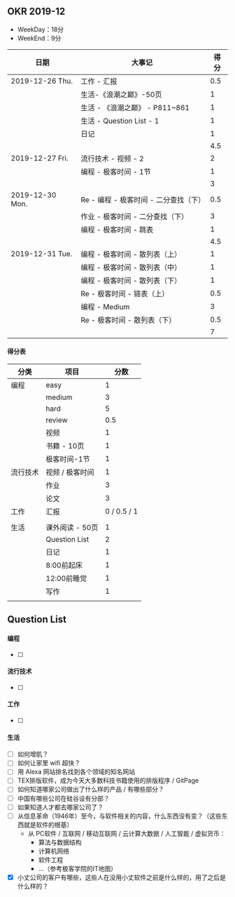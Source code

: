 ## OKR 2019-12

+ WeekDay：18分
+ WeekEnd：9分

| 日期            | 大事记                                | 得分 |
| --------------- | ------------------------------------- | ---- |
| 2019-12-26 Thu. | 工作 - 汇报                           | 0.5  |
|                 | 生活-《浪潮之巅》-50页                | 1    |
|                 | 生活 - 《浪潮之巅》 -  P811~861       | 1    |
|                 | 生活 - Question List - 1              | 1    |
|                 | 日记                                  | 1    |
|                 |                                       | 4.5  |
| 2019-12-27 Fri. | 流行技术 - 视频 - 2                   | 2    |
|                 | 编程 - 极客时间 - 1节                 | 1    |
|                 |                                       | 3    |
| 2019-12-30 Mon. | Re - 编程 - 极客时间 - 二分查找（下） | 0.5  |
|                 | 作业 - 极客时间 - 二分查找（下）      | 3    |
|                 | 编程 - 极客时间 - 跳表                | 1    |
|                 |                                       | 4.5  |
| 2019-12-31 Tue. | 编程 - 极客时间 - 散列表（上）        | 1    |
|                 | 编程 - 极客时间 - 散列表（中）        | 1    |
|                 | 编程 - 极客时间 - 散列表（下）        | 1    |
|                 | Re - 极客时间 - 链表（上）            | 0.5  |
|                 | 编程 - Medium                         | 3    |
|                 | Re - 极客时间 - 散列表（下）          | 0.5  |
|                 |                                       | 7    |

#### 得分表

| 分类     | 项目            | 分数        |
| -------- | --------------- | ----------- |
| 编程     | easy            | 1           |
|          | medium          | 3           |
|          | hard            | 5           |
|          | review          | 0.5         |
|          | 视频            | 1           |
|          | 书籍 - 10页     | 1           |
|          | 极客时间-1节    | 1           |
| 流行技术 | 视频 / 极客时间 | 1           |
|          | 作业            | 3           |
|          | 论文            | 3           |
| 工作     | 汇报            | 0 / 0.5 / 1 |
|          |                 |             |
| 生活     | 课外阅读 - 50页 | 1           |
|          | Question List   | 2           |
|          | 日记            | 1           |
|          | 8:00前起床      | 1           |
|          | 12:00前睡觉     | 1           |
|          | 写作            | 1           |
|          |                 |             |



## Question List

#### 编程

+ [ ] 

#### 流行技术

+ [ ] 

#### 工作

+ [ ] 

#### 生活

+ [ ] 如何增肌？
+ [ ] 如何让家里 wifi 超快？
+ [ ] 用 Alexa 网站排名找到各个领域的知名网站
+ [ ] TEX排版软件，成为今天大多数科技书籍使用的排版程序 / GitPage
+ [ ] 如何知道哪家公司做出了什么样的产品 / 有哪些部分？
+ [ ] 中国有哪些公司在硅谷设有分部？
+ [ ] 如果知道人才都去哪家公司了？
+ [ ] 从信息革命（1946年）至今，与软件相关的内容，什么东西没有变？（这些东西就是软件的根基）
  + 从 PC软件 / 互联网 / 移动互联网 / 云计算大数据 / 人工智能 / 虚拟货币：
    + 算法与数据结构
    + 计算机网络
    + 软件工程
    + ...（参考极客学院的IT地图）
+ [x] 小丈公司的客户有哪些，这些人在没用小丈软件之前是什么样的，用了之后是什么样的？